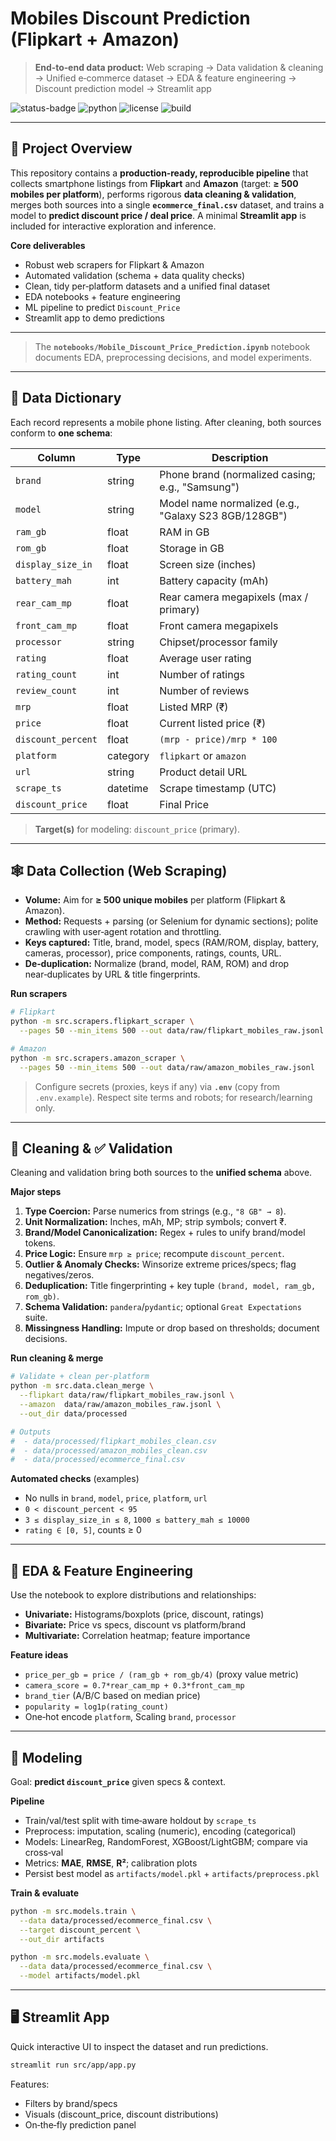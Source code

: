 # Mobiles Discount Prediction (Flipkart + Amazon)

> **End‑to‑end data product:** Web scraping → Data validation & cleaning → Unified e‑commerce dataset → EDA & feature engineering → Discount prediction model → Streamlit app

![status-badge](https://img.shields.io/badge/status-active-brightgreen) ![python](https://img.shields.io/badge/Python-3.10%2B-blue) ![license](https://img.shields.io/badge/License-MIT-lightgrey) ![build](https://img.shields.io/badge/CI-GitHub%20Actions-blueviolet)

---

## 📌 Project Overview

This repository contains a **production‑ready, reproducible pipeline** that collects smartphone listings from **Flipkart** and **Amazon** (target: **≥ 500 mobiles per platform**), performs rigorous **data cleaning & validation**, merges both sources into a single **`ecommerce_final.csv`** dataset, and trains a model to **predict discount price / deal price**. A minimal **Streamlit app** is included for interactive exploration and inference.

**Core deliverables**

* Robust web scrapers for Flipkart & Amazon
* Automated validation (schema + data quality checks)
* Clean, tidy per‑platform datasets and a unified final dataset
* EDA notebooks + feature engineering
* ML pipeline to predict `Discount_Price`
* Streamlit app to demo predictions

---

> The **`notebooks/Mobile_Discount_Price_Prediction.ipynb`** notebook documents EDA, preprocessing decisions, and model experiments.

---

## 🧾 Data Dictionary

Each record represents a mobile phone listing. After cleaning, both sources conform to **one schema**:

| Column             | Type     | Description                                          |
| ------------------ | -------- | ---------------------------------------------------- |
| `brand`            | string   | Phone brand (normalized casing; e.g., "Samsung")     |
| `model`            | string   | Model name normalized (e.g., "Galaxy S23 8GB/128GB") |
| `ram_gb`           | float    | RAM in GB                                            |
| `rom_gb`           | float    | Storage in GB                                        |
| `display_size_in`  | float    | Screen size (inches)                                 |
| `battery_mah`      | int      | Battery capacity (mAh)                               |
| `rear_cam_mp`      | float    | Rear camera megapixels (max / primary)               |
| `front_cam_mp`     | float    | Front camera megapixels                              |
| `processor`        | string   | Chipset/processor family                             |
| `rating`           | float    | Average user rating                                  |
| `rating_count`     | int      | Number of ratings                                    |
| `review_count`     | int      | Number of reviews                                    |
| `mrp`              | float    | Listed MRP (₹)                                       |
| `price`            | float    | Current listed price (₹)                             |
| `discount_percent` | float    | `(mrp - price)/mrp * 100`                            |
| `platform`         | category | `flipkart` or `amazon`                               |
| `url`              | string   | Product detail URL                                   |
| `scrape_ts`        | datetime | Scrape timestamp (UTC)                               |
| `discount_price` | float    | Final Price                            |

> **Target(s)** for modeling: `discount_price` (primary).

---

## 🕸️ Data Collection (Web Scraping)

* **Volume:** Aim for **≥ 500 unique mobiles** per platform (Flipkart & Amazon).
* **Method:** Requests + parsing (or Selenium for dynamic sections); polite crawling with user‑agent rotation and throttling.
* **Keys captured:** Title, brand, model, specs (RAM/ROM, display, battery, cameras, processor), price components, ratings, counts, URL.
* **De‑duplication:** Normalize (brand, model, RAM, ROM) and drop near‑duplicates by URL & title fingerprints.

**Run scrapers**

```bash
# Flipkart
python -m src.scrapers.flipkart_scraper \
  --pages 50 --min_items 500 --out data/raw/flipkart_mobiles_raw.jsonl

# Amazon
python -m src.scrapers.amazon_scraper \
  --pages 50 --min_items 500 --out data/raw/amazon_mobiles_raw.jsonl
```

> Configure secrets (proxies, keys if any) via **`.env`** (copy from `.env.example`). Respect site terms and robots; for research/learning only.

---

## 🧹 Cleaning & ✅ Validation

Cleaning and validation bring both sources to the **unified schema** above.

**Major steps**

1. **Type Coercion:** Parse numerics from strings (e.g., `"8 GB" → 8`).
2. **Unit Normalization:** Inches, mAh, MP; strip symbols; convert ₹.
3. **Brand/Model Canonicalization:** Regex + rules to unify brand/model tokens.
4. **Price Logic:** Ensure `mrp ≥ price`; recompute `discount_percent`.
5. **Outlier & Anomaly Checks:** Winsorize extreme prices/specs; flag negatives/zeros.
6. **Deduplication:** Title fingerprinting + key tuple `(brand, model, ram_gb, rom_gb)`.
7. **Schema Validation:** `pandera`/`pydantic`; optional `Great Expectations` suite.
8. **Missingness Handling:** Impute or drop based on thresholds; document decisions.

**Run cleaning & merge**

```bash
# Validate + clean per-platform
python -m src.data.clean_merge \
  --flipkart data/raw/flipkart_mobiles_raw.jsonl \
  --amazon  data/raw/amazon_mobiles_raw.jsonl \
  --out_dir data/processed

# Outputs
#  - data/processed/flipkart_mobiles_clean.csv
#  - data/processed/amazon_mobiles_clean.csv
#  - data/processed/ecommerce_final.csv
```

**Automated checks** (examples)

* No nulls in `brand`, `model`, `price`, `platform`, `url`
* `0 < discount_percent < 95`
* `3 ≤ display_size_in ≤ 8`, `1000 ≤ battery_mah ≤ 10000`
* `rating ∈ [0, 5]`, counts ≥ 0

---

## 🧪 EDA & Feature Engineering

Use the notebook to explore distributions and relationships:

* **Univariate:** Histograms/boxplots (price, discount, ratings)
* **Bivariate:** Price vs specs, discount vs platform/brand
* **Multivariate:** Correlation heatmap; feature importance

**Feature ideas**

* `price_per_gb = price / (ram_gb + rom_gb/4)` (proxy value metric)
* `camera_score = 0.7*rear_cam_mp + 0.3*front_cam_mp`
* `brand_tier` (A/B/C based on median price)
* `popularity = log1p(rating_count)`
* One‑hot encode `platform`, Scaling `brand`, `processor`

---

## 🤖 Modeling

Goal: **predict `discount_price`** given specs & context.

**Pipeline**

* Train/val/test split with time‑aware holdout by `scrape_ts`
* Preprocess: imputation, scaling (numeric), encoding (categorical)
* Models: LinearReg, RandomForest, XGBoost/LightGBM; compare via cross‑val
* Metrics: **MAE**, **RMSE**, **R²**; calibration plots
* Persist best model as `artifacts/model.pkl` + `artifacts/preprocess.pkl`

**Train & evaluate**

```bash
python -m src.models.train \
  --data data/processed/ecommerce_final.csv \
  --target discount_percent \
  --out_dir artifacts

python -m src.models.evaluate \
  --data data/processed/ecommerce_final.csv \
  --model artifacts/model.pkl
```

---

## 🖥️ Streamlit App

Quick interactive UI to inspect the dataset and run predictions.

```bash
streamlit run src/app/app.py
```

Features:

* Filters by brand/specs
* Visuals (discount_price, discount distributions)
* On‑the‑fly prediction panel

